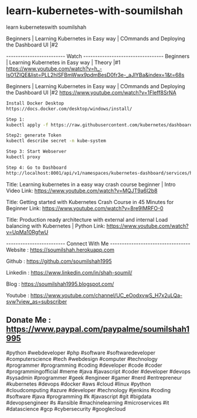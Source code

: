 # learn-kubernetes-with-soumilshah
learn kuberneteswith soumilshah



Beginners | Learning Kubernetes in Easy way | COmmands and Deploying the Dashboard UI |#2



------------------------- Watch ----------------------------------
Beginners | Learning Kubernetes in Easy way | Theory |#1
https://www.youtube.com/watch?v=h_-lsO1ZIQE&list=PLL2hlSFBmWwx9pdmBesD0fr3e-_aJlYBa&index=1&t=68s


Beginners | Learning Kubernetes in Easy way | COmmands and Deploying the Dashboard UI |#2
https://www.youtube.com/watch?v=1Fleff8SrNA
```bash
Install Docker Desktop 
https://docs.docker.com/desktop/windows/install/

Step 1: 
kubectl apply -f https://raw.githubusercontent.com/kubernetes/dashboard/v2.0.0/aio/deploy/recommended.yaml

Step2: generate Token 
kubectl describe secret -n kube-system

Step 3: Start Webserver
kubectl proxy

Step 4: Go to Dashboard
http://localhost:8001/api/v1/namespaces/kubernetes-dashboard/services/https:kubernetes-dashboard:/proxy/.
```




Title: Learning kubernetes in a easy way  crash course beginner | Intro Video
Link:  https://www.youtube.com/watch?v=MQJT9a6I2b8
                

Title: Getting started with Kubernetes Crash Course in 45 Minutes for Beginner
Link:  https://www.youtube.com/watch?v=8re9IMRFO-0
                

Title: Production ready architecture with external and internal Load balancing with Kubernetes | Python
Link:  https://www.youtube.com/watch?v=UpMa10RgfwU
                
------------------------- Connect With Me ----------------------------------
Website : https://soumilshah.herokuapp.com


Github : https://github.com/soumilshah1995


Linkedin : https://www.linkedin.com/in/shah-soumil/


Blog : https://soumilshah1995.blogspot.com/


Youtube :  https://www.youtube.com/channel/UC_eOodxvwS_H7x2uLQa-svw?view_as=subscriber


Donate Me :  https://www.paypal.com/paypalme/soumilshah1995
-------------------------------------------------------------------------------

#python #webdeveloper #php #software #softwaredeveloper #computerscience #tech #webdesign #computer #technology
#programmer #programming #coding #developer #code #coder #programmingofficial #meme #java #javascript
#coder #developer #devops #sysadmin #programmer #geek #engineer #gamer #nerd #entrepreneur
#kubernetes #devops #docker #aws #cloud #linux #python #cloudcomputing #azure #developer #technology #jenkins #coding #software #java #programming #k #javascript #git #bigdata #devopsengineer #s #ansible #machinelearning #microservices #it #datascience #gcp #cybersecurity #googlecloud

